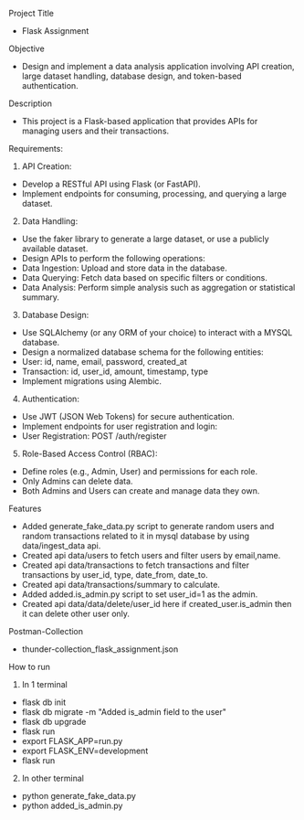 Project Title 
- Flask Assignment 

Objective 
- Design and implement a data analysis application involving API creation, large dataset handling,
 database design, and token-based authentication.

Description
- This project is a Flask-based application that provides APIs for managing users and their transactions.

Requirements:
1. API Creation:
- Develop a RESTful API using Flask (or FastAPI).
- Implement endpoints for consuming, processing, and querying a large dataset.

2. Data Handling:
- Use the faker library to generate a large dataset, or use a publicly available dataset.
- Design APIs to perform the following operations:
- Data Ingestion: Upload and store data in the database.
- Data Querying: Fetch data based on specific filters or conditions.
- Data Analysis: Perform simple analysis such as aggregation or statistical summary.

3. Database Design:
- Use SQLAlchemy (or any ORM of your choice) to interact with a MYSQL database.
- Design a normalized database schema for the following entities:
- User: id, name, email, password, created_at
- Transaction: id, user_id, amount, timestamp, type
- Implement migrations using Alembic.

4. Authentication:
- Use JWT (JSON Web Tokens) for secure authentication.
- Implement endpoints for user registration and login:
- User Registration: POST /auth/register

5. Role-Based Access Control (RBAC):
- Define roles (e.g., Admin, User) and permissions for each role.
- Only Admins can delete data.
- Both Admins and Users can create and manage data they own.


Features 
- Added generate_fake_data.py script to generate random users and random transactions related to it in mysql database by using data/ingest_data api.
- Created api data/users to fetch users and filter users by email,name.
- Created api data/transactions to fetch transactions and filter transactions by user_id, type, date_from, date_to.
- Created api data/transactions/summary to calculate.
- Added added.is_admin.py script to set user_id=1 as the admin.
- Created api data/data/delete/user_id here if created_user.is_admin then it can delete other user only. 


Postman-Collection
- thunder-collection_flask_assignment.json

How to run
1. In 1 terminal 
- flask db init
- flask db migrate -m "Added is_admin field to the user"
- flask db upgrade
- flask run
- export FLASK_APP=run.py
- export FLASK_ENV=development
- flask run

2. In other terminal
- python generate_fake_data.py
- python added_is_admin.py 


